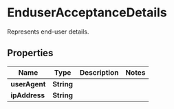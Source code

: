 

# EnduserAcceptanceDetails

Represents end-user details.

## Properties

Name | Type | Description | Notes
------------ | ------------- | ------------- | -------------
**userAgent** | **String** |  | 
**ipAddress** | **String** |  | 



